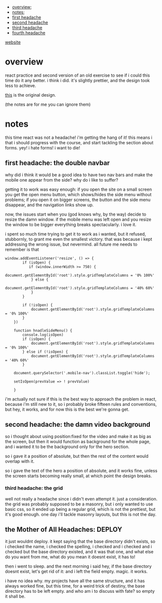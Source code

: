 - [overview](#overview);
- [notes](#notes);
- [first headache](#first-headache-the-double-navbar)
- [second headache](#second-headache-the-damn-video-background)
- [third headache](#third-headache-the-grid)
- [fourth headache](#the-mother-of-all-headaches-deploy)

[website](https://terpsichore.netlify.app/)

# overview

react practice and second version of an old exercise to see if i could this time do it any better. i think i did. it's slightly prettier, and the design took less to achieve. 

[this](https://www.behance.net/gallery/89651295/Ozeum-Art-Gallery-and-Museum-WordPress-Theme) is the original design.

(the notes are for me you can ignore them)

# notes 

this time react was not a headache! i'm getting the hang of it! this means i that i should progress with the course, and start tackling the section about forms. yey! i hate forms! i want to die!

## first headache: the double navbar

why did i think it would be a good idea to have two nav bars and make the mobile one appear from the side? why do i like to suffer?

getting it to work was easy enough: if you open the site on a small screen you get the open menu button, which shows/hides the side menu without problems; if you open it on bigger screens, the button and the side menu disappear, and the navigation links show up.

now, the issues start when you (god knows why, by the way) decide to resize the damn window. if the mobile menu was left open and you resize the window to be bigger everything breaks spectacularly. i love it.

i spent so much time trying to get it to work as i wanted, but it refused, stubbornly, to grant me even the smallest victory. that was because i kept addressing the wrong issue, but nevermind. all future me needs to remember is that 

```
window.addEventListener('resize', () => {
        if (isOpen) {
           if (window.innerWidth >= 750) {
               document.getElementById('root').style.gridTemplateColumns = '0% 100%'            
            } else {
               document.getElementById('root').style.gridTemplateColumns = '40% 60%'
            }
        } 

        if (!isOpen) {
            document.getElementById('root').style.gridTemplateColumns = '0% 100%'
        }
    })

    function hnadleSideMenu() {
        console.log(isOpen)
        if (isOpen) {
            document.getElementById('root').style.gridTemplateColumns = '0% 100%'            
        } else if (!isOpen) {
            document.getElementById('root').style.gridTemplateColumns = '40% 60%'
        } 

    document.querySelector('.mobile-nav').classList.toggle('hide');

    setIsOpen(prevValue => ! prevValue)
        
    }
```

i'm actually not sure if this is the best way to approach the problem in react, because i'm still new to it, so i probably broke fifteen rules and conventions, but hey, it works, and for now this is the best we're gonna get.

## second headache: the damn video background

so i thought about using position:fixed for the video and make it as big as the screen, but then it would function as background for the whole page, and i wanted it to be the background only for the hero section. 

so i gave it a position of absolute, but then the rest of the content would overlap with it.

so i gave the text of the hero a position of absolute, and it works fine, unless the screen starts becoming really small, at which point the design breaks.

### third headache: the grid

well not really a headache since i didn't even attempt it. just a consideration. the grid was probably supposed to be a masonry, but i only wanted to use basic css, so it ended up being a regular grid, which is not the prettiest, but it's good enough. one day i'll tackle masonry layouts, but this is not the day.

## the Mother of All Headaches: DEPLOY

it just wouldnt deploy. it kept saying that the base directory didn't exists, so i checked the name, i checked the spelling, i checked and i checked and i checked but the base directory existed, and it was that one, and what else do you want from me, what do you mean it doesnt exist, it has to!

then i went to sleep. and the next morning i said hey, if the base directory doesnt exist, let's get rid of it: and i left the field empty. magic. it works. 

i have no idea why. my projects have all the same structure, and it has always worked fine, but this time, for a weird trick of destiny, the base directory has to be left empty. and who am i to discuss with fate? so empty it shall be. 